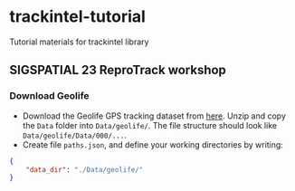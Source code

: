 # trackintel-tutorial
Tutorial materials for trackintel library

## SIGSPATIAL 23 ReproTrack workshop

    

### Download Geolife 
- Download the Geolife GPS tracking dataset from [here](https://www.microsoft.com/en-us/download/details.aspx?id=52367). Unzip and copy the `Data` folder into `Data/geolife/`. The file structure should look like `Data/geolife/Data/000/...`.
- Create file `paths.json`, and define your working directories by writing:

```json
{
    "data_dir": "./Data/geolife/"
}
```